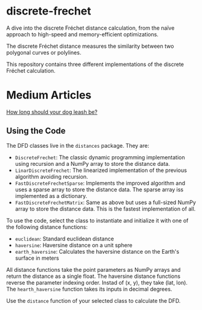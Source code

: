 # discrete-frechet

A dive into the discrete Fréchet distance calculation, from the naïve
approach to high-speed and memory-efficient optimizations.

The discrete Fréchet distance measures the similarity between two 
polygonal curves or polylines. 

This repository contains three different implementations of the 
discrete Fréchet calculation.

# Medium Articles

[How long should your dog leash be?](https://medium.com/tblx-insider/how-long-should-your-dog-leash-be-ba5a4e6891fc)


## Using the Code
The DFD classes live in the `distances` package. They are:
- `DiscreteFrechet`: The classic dynamic programming implementation
using recursion and a NumPy array to store the distance data.
- `LinarDiscreteFrechet`: The linearized implementation of the
previous algorithm avoiding recursion.
- `FastDiscreteFrechetSparse`: Implements the improved algorithm
and uses a sparse array to store the distance data. The sparse
array iss implemented as a dictionary.
- `FastDiscreteFrechetMatrix`: Same as above but uses a full-sized
NumPy array to store the distance data. This is the fastest 
implementation of all.

To use the code, select the class to instantiate and initialize it 
with one of the following distance functions:
- `euclidean`: Standard euclidean distance
- `haversine`: Haversine distance on a unit sphere
- `earth_haversine`: Calculates the haversine distance on the
Earth's surface in meters

All distance functions take the point parameters as NumPy arrays
and return the distance as a single float. The haversine distance
functions reverse the parameter indexing order. Instad of (x, y), 
they take (lat, lon). The `hearth_haversine` function takes its
inputs in decimal degrees.

Use the `distance` function of your selected class to calculate
the DFD.
